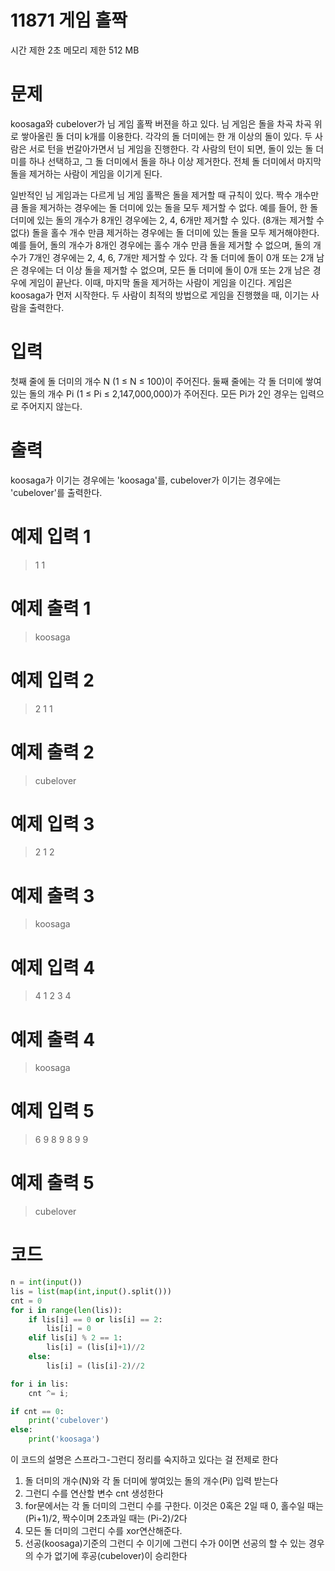11871 게임 홀짝
=============

시간 제한 2초 메모리 제한 512 MB

# 문제
koosaga와 cubelover가 님 게임 홀짝 버젼을 하고 있다. 님 게임은 돌을 차곡 차곡 위로 쌓아올린 돌 더미 k개를 이용한다. 각각의 돌 더미에는 한 개 이상의 돌이 있다. 두 사람은 서로 턴을 번갈아가면서 님 게임을 진행한다. 각 사람의 턴이 되면, 돌이 있는 돌 더미를 하나 선택하고, 그 돌 더미에서 돌을 하나 이상 제거한다. 전체 돌 더미에서 마지막 돌을 제거하는 사람이 게임을 이기게 된다. 

일반적인 님 게임과는 다르게 님 게임 홀짝은 돌을 제거할 때 규칙이 있다. 짝수 개수만큼 돌을 제거하는 경우에는 돌 더미에 있는 돌을 모두 제거할 수 없다. 예를 들어, 한 돌 더미에 있는 돌의 개수가 8개인 경우에는 2, 4, 6개만 제거할 수 있다. (8개는 제거할 수 없다) 돌을 홀수 개수 만큼 제거하는 경우에는 돌 더미에 있는 돌을 모두 제거해야한다. 예를 들어, 돌의 개수가 8개인 경우에는 홀수 개수 만큼 돌을 제거할 수 없으며, 돌의 개수가 7개인 경우에는 2, 4, 6, 7개만 제거할 수 있다.
각 돌 더미에 돌이 0개 또는 2개 남은 경우에는 더 이상 돌을 제거할 수 없으며, 모든 돌 더미에 돌이 0개 또는 2개 남은 경우에 게임이 끝난다. 이때, 마지막 돌을 제거하는 사람이 게임을 이긴다.
게임은 koosaga가 먼저 시작한다. 두 사람이 최적의 방법으로 게임을 진행했을 때, 이기는 사람을 출력한다.

# 입력
첫째 줄에 돌 더미의 개수 N (1 ≤ N ≤ 100)이 주어진다.
둘째 줄에는 각 돌 더미에 쌓여있는 돌의 개수 Pi (1 ≤ Pi ≤ 2,147,000,000)가 주어진다. 모든 Pi가 2인 경우는 입력으로 주어지지 않는다.

# 출력
koosaga가 이기는 경우에는 'koosaga'를, cubelover가 이기는 경우에는 'cubelover'를 출력한다.

# 예제 입력 1 
> 1
> 1

# 예제 출력 1 
> koosaga

# 예제 입력 2 
> 2
> 1 1

# 예제 출력 2 
> cubelover

# 예제 입력 3 
> 2
> 1 2

# 예제 출력 3 
> koosaga

# 예제 입력 4 
> 4
> 1 2 3 4

# 예제 출력 4 
> koosaga

# 예제 입력 5 
> 6
> 9 8 9 8 9 9

# 예제 출력 5 
> cubelover

# 코드
```python
n = int(input())
lis = list(map(int,input().split()))
cnt = 0
for i in range(len(lis)):
    if lis[i] == 0 or lis[i] == 2:
        lis[i] = 0
    elif lis[i] % 2 == 1:
        lis[i] = (lis[i]+1)//2
    else:
        lis[i] = (lis[i]-2)//2

for i in lis:
    cnt ^= i;

if cnt == 0:
    print('cubelover')
else:
    print('koosaga')
```

이 코드의 설명은 스프라그-그런디 정리를 숙지하고 있다는 걸 전제로 한다
1. 돌 더미의 개수(N)와 각 돌 더미에 쌓여있는 돌의 개수(Pi) 입력 받는다
2. 그런디 수를 연산할 변수 cnt 생성한다
3. for문에서는 각 돌 더미의 그런디 수를 구한다. 이것은 0혹은 2일 때 0, 홀수일 때는 (Pi+1)/2, 짝수이며 2초과일 때는 (Pi-2)/2다
4. 모든 돌 더미의 그런디 수를 xor연산해준다.
5. 선공(koosaga)기준의 그런디 수 이기에 그런디 수가 0이면 선공의 할 수 있는 경우의 수가 없기에 후공(cubelover)이 승리한다
